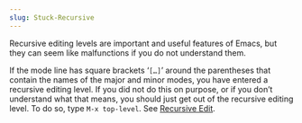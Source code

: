 ```yaml
---
slug: Stuck-Recursive
---
```


Recursive editing levels are important and useful features of Emacs, but they can seem like malfunctions if you do not understand them.

If the mode line has square brackets ‘`[…]`’ around the parentheses that contain the names of the major and minor modes, you have entered a recursive editing level. If you did not do this on purpose, or if you don’t understand what that means, you should just get out of the recursive editing level. To do so, type `M-x top-level`. See [Recursive Edit](Recursive-Edit).
